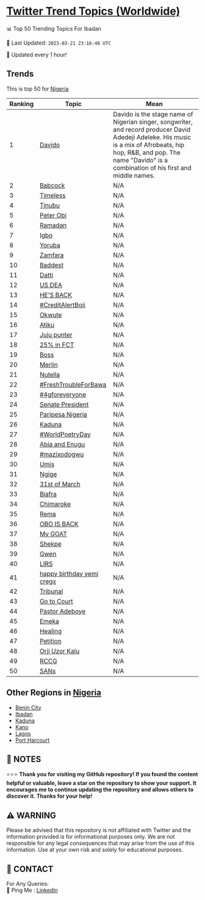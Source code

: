 [Twitter Trend Topics (Worldwide)](https://github.com/ErcinDedeoglu/Twitter-Trend-Topics)
==========


📊 Top 50 Trending Topics For Ibadan

📆 Last Updated: `2023-03-21 23:16:48 UTC`

🔧 Updated every 1 hour!


## Trends

This is top 50 for [Nigeria](</Nigeria>)

| Ranking | Topic | Mean |
| ------- | ------------ | ------------ |
| 1 | [Davido](http://twitter.com/search?q=Davido) | Davido is the stage name of Nigerian singer, songwriter, and record producer David Adedeji Adeleke. His music is a mix of Afrobeats, hip hop, R&B, and pop. The name "Davido" is a combination of his first and middle names. |
| 2 | [Babcock](http://twitter.com/search?q=Babcock) | N/A |
| 3 | [Timeless](http://twitter.com/search?q=Timeless) | N/A |
| 4 | [Tinubu](http://twitter.com/search?q=Tinubu) | N/A |
| 5 | [Peter Obi](http://twitter.com/search?q=Peter+Obi) | N/A |
| 6 | [Ramadan](http://twitter.com/search?q=Ramadan) | N/A |
| 7 | [Igbo](http://twitter.com/search?q=Igbo) | N/A |
| 8 | [Yoruba](http://twitter.com/search?q=Yoruba) | N/A |
| 9 | [Zamfara](http://twitter.com/search?q=Zamfara) | N/A |
| 10 | [Baddest](http://twitter.com/search?q=Baddest) | N/A |
| 11 | [Datti](http://twitter.com/search?q=Datti) | N/A |
| 12 | [US DEA](http://twitter.com/search?q=US+DEA) | N/A |
| 13 | [HE'S BACK](http://twitter.com/search?q=HE%27S+BACK) | N/A |
| 14 | [#CreditAlertBoii](http://twitter.com/search?q=%23CreditAlertBoii) | N/A |
| 15 | [Okwute](http://twitter.com/search?q=Okwute) | N/A |
| 16 | [Atiku](http://twitter.com/search?q=Atiku) | N/A |
| 17 | [Juju punter](http://twitter.com/search?q=Juju+punter) | N/A |
| 18 | [25% in FCT](http://twitter.com/search?q=25%25+in+FCT) | N/A |
| 19 | [Boss](http://twitter.com/search?q=Boss) | N/A |
| 20 | [Merlin](http://twitter.com/search?q=Merlin) | N/A |
| 21 | [Nutella](http://twitter.com/search?q=Nutella) | N/A |
| 22 | [#FreshTroubleForBawa](http://twitter.com/search?q=%23FreshTroubleForBawa) | N/A |
| 23 | [#4gforeveryone](http://twitter.com/search?q=%234gforeveryone) | N/A |
| 24 | [Senate President](http://twitter.com/search?q=Senate+President) | N/A |
| 25 | [Paripesa Nigeria](http://twitter.com/search?q=Paripesa+Nigeria) | N/A |
| 26 | [Kaduna](http://twitter.com/search?q=Kaduna) | N/A |
| 27 | [#WorldPoetryDay](http://twitter.com/search?q=%23WorldPoetryDay) | N/A |
| 28 | [Abia and Enugu](http://twitter.com/search?q=Abia+and+Enugu) | N/A |
| 29 | [#mazixodogwu](http://twitter.com/search?q=%23mazixodogwu) | N/A |
| 30 | [Umis](http://twitter.com/search?q=Umis) | N/A |
| 31 | [Ngige](http://twitter.com/search?q=Ngige) | N/A |
| 32 | [31st of March](http://twitter.com/search?q=31st+of+March) | N/A |
| 33 | [Biafra](http://twitter.com/search?q=Biafra) | N/A |
| 34 | [Chimaroke](http://twitter.com/search?q=Chimaroke) | N/A |
| 35 | [Rema](http://twitter.com/search?q=Rema) | N/A |
| 36 | [OBO IS BACK](http://twitter.com/search?q=OBO+IS+BACK) | N/A |
| 37 | [My GOAT](http://twitter.com/search?q=My+GOAT) | N/A |
| 38 | [Shekpe](http://twitter.com/search?q=Shekpe) | N/A |
| 39 | [Gwen](http://twitter.com/search?q=Gwen) | N/A |
| 40 | [LIRS](http://twitter.com/search?q=LIRS) | N/A |
| 41 | [happy birthday yemi cregx](http://twitter.com/search?q=happy+birthday+yemi+cregx) | N/A |
| 42 | [Tribunal](http://twitter.com/search?q=Tribunal) | N/A |
| 43 | [Go to Court](http://twitter.com/search?q=Go+to+Court) | N/A |
| 44 | [Pastor Adeboye](http://twitter.com/search?q=Pastor+Adeboye) | N/A |
| 45 | [Emeka](http://twitter.com/search?q=Emeka) | N/A |
| 46 | [Healing](http://twitter.com/search?q=Healing) | N/A |
| 47 | [Petition](http://twitter.com/search?q=Petition) | N/A |
| 48 | [Orji Uzor Kalu](http://twitter.com/search?q=Orji+Uzor+Kalu) | N/A |
| 49 | [RCCG](http://twitter.com/search?q=RCCG) | N/A |
| 50 | [SANs](http://twitter.com/search?q=SANs) | N/A |



## Other Regions in [Nigeria](</Nigeria>)

* [Benin City](</Nigeria/Benin City.md>)
* [Ibadan](</Nigeria/Ibadan.md>)
* [Kaduna](</Nigeria/Kaduna.md>)
* [Kano](</Nigeria/Kano.md>)
* [Lagos](</Nigeria/Lagos.md>)
* [Port Harcourt](</Nigeria/Port Harcourt.md>)



## 📝 NOTES

⭐⭐⭐ **Thank you for visiting my GitHub repository! If you found the content helpful or valuable, leave a star on the repository to show your support. It encourages me to continue updating the repository and allows others to discover it. Thanks for your help!**


## ⚠️ WARNING

Please be advised that this repository is not affiliated with Twitter and the information provided is for informational purposes only. We are not responsible for any legal consequences that may arise from the use of this information. Use at your own risk and solely for educational purposes.


## 📨 CONTACT

 For Any Queries:  
            🏓 Ping Me : [LinkedIn](https://www.linkedin.com/in/ercindedeoglu/)
